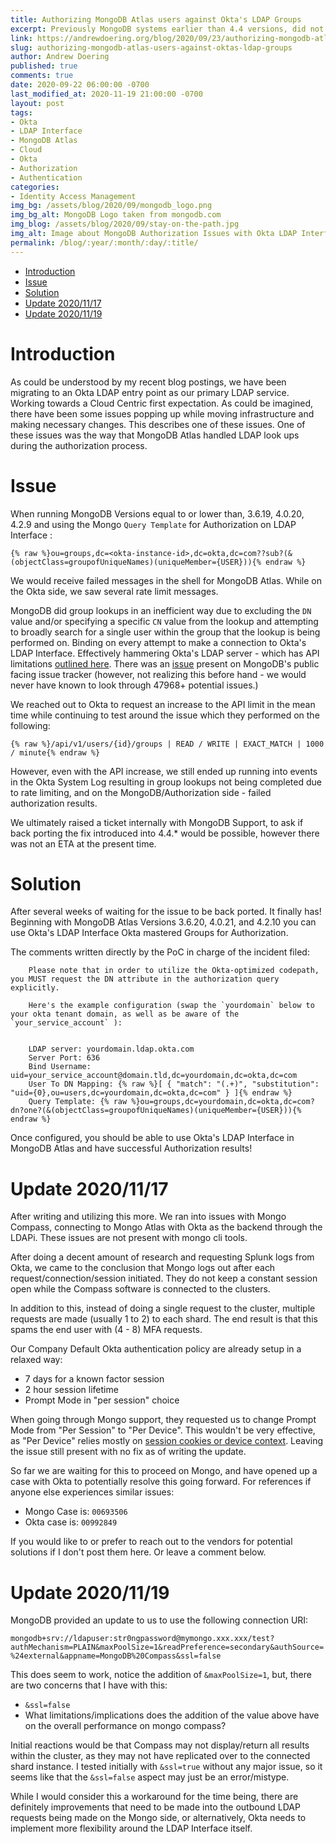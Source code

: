 ```yaml
---
title: Authorizing MongoDB Atlas users against Okta's LDAP Groups
excerpt: Previously MongoDB systems earlier than 4.4 versions, did not properly support doing lookups in Okta's LDAP interface properly, but recently that has changed. Come find out how!
link: https://andrewdoering.org/blog/2020/09/23/authorizing-mongodb-atlas-users-against-oktas-ldap-groups
slug: authorizing-mongodb-atlas-users-against-oktas-ldap-groups
author: Andrew Doering
published: true
comments: true
date: 2020-09-22 06:00:00 -0700
last_modified_at: 2020-11-19 21:00:00 -0700
layout: post
tags:
- Okta
- LDAP Interface
- MongoDB Atlas
- Cloud
- Okta
- Authorization
- Authentication
categories:
- Identity Access Management
img_bg: /assets/blog/2020/09/mongodb_logo.png
img_bg_alt: MongoDB Logo taken from mongodb.com
img_blog: /assets/blog/2020/09/stay-on-the-path.jpg
img_alt: Image about MongoDB Authorization Issues with Okta LDAP Interface. Intro image.
permalink: /blog/:year/:month/:day/:title/
---
```


- [Introduction](#introduction)
- [Issue](#issue)
- [Solution](#solution)
- [Update 2020/11/17](#update-20201117)
- [Update 2020/11/19](#update-20201119)

# Introduction

As could be understood by my recent blog postings, we have been migrating to an Okta LDAP entry point as our primary LDAP service. Working towards a Cloud Centric first expectation. As could be imagined, there have been some issues popping up while moving infrastructure and making necessary changes. This describes one of these issues. One of these issues was the way that MongoDB Atlas handled LDAP look ups during the authorization process. 

# Issue

When running MongoDB Versions equal to or lower than, 3.6.19, 4.0.20, 4.2.9 and using the Mongo `Query Template` for Authorization on LDAP Interface :

`{% raw %}ou=groups,dc=<okta-instance-id>,dc=okta,dc=com??sub?(&(objectClass=groupofUniqueNames)(uniqueMember={USER})){% endraw %}`

We would receive failed messages in the shell for MongoDB Atlas. While on the Okta side, we saw several rate limit messages.


MongoDB did group lookups in an inefficient way due to excluding the `DN` value and/or specifying a specific `CN` value from the lookup and attempting to broadly search for a single user within the group that the lookup is being performed on. Binding on every attempt to make a connection to Okta's LDAP Interface. Effectively hammering Okta's LDAP server - which has API limitations [outlined here](https://developer.okta.com/docs/reference/rate-limits/). There was an [issue](https://jira.mongodb.org/browse/SERVER-43233) present on MongoDB's public facing issue tracker (however, not realizing this before hand - we would never have known to look through 47968+ potential issues.)

We reached out to Okta to request an increase to the API limit in the mean time while continuing to test around the issue which they performed on the following:

`{% raw %}/api/v1/users/{id}/groups | READ / WRITE | EXACT_MATCH | 1000 / minute{% endraw %}`

However, even with the API increase, we still ended up running into events in the Okta System Log resulting in group lookups not being completed due to rate limiting, and on the MongoDB/Authorization side - failed authorization results.

We ultimately raised a ticket internally with MongoDB Support, to ask if back porting the fix introduced into 4.4.* would be possible, however there was not an ETA at the present time.

# Solution

After several weeks of waiting for the issue to be back ported. It finally has! Beginning with MongoDB Atlas Versions 3.6.20, 4.0.21, and 4.2.10 you can use Okta's LDAP Interface Okta mastered Groups for Authorization.

The comments written directly by the PoC in charge of the incident filed:


        Please note that in order to utilize the Okta-optimized codepath, you MUST request the DN attribute in the authorization query explicitly.

        Here's the example configuration (swap the `yourdomain` below to your okta tenant domain, as well as be aware of the `your_service_account` ):


        LDAP server: yourdomain.ldap.okta.com
        Server Port: 636
        Bind Username: uid=your_service_account@domain.tld,dc=yourdomain,dc=okta,dc=com
        User To DN Mapping: {% raw %}[ { "match": "(.+)", "substitution": "uid={0},ou=users,dc=yourdomain,dc=okta,dc=com" } ]{% endraw %}
        Query Template: {% raw %}ou=groups,dc=yourdomain,dc=okta,dc=com?dn?one?(&(objectClass=groupofUniqueNames)(uniqueMember={USER})){% endraw %}


Once configured, you should be able to use Okta's LDAP Interface in MongoDB Atlas and have successful Authorization results!


# Update 2020/11/17

After writing and utilizing this more. We ran into issues with Mongo Compass, connecting to Mongo Atlas with Okta as the backend through the LDAPi. These issues are not present with mongo cli tools.

After doing a decent amount of research and requesting Splunk logs from Okta, we came to the conclusion that Mongo logs out after each request/connection/session initiated. They do not keep a constant session open while the Compass software is connected to the clusters.

In addition to this, instead of doing a single request to the cluster, multiple requests are made (usually 1 to 2) to each shard. The end result is that this spams the end user with (4 - 8) MFA requests. 

Our Company Default Okta authentication policy are already setup in a relaxed way:

- 7 days for a known factor session
- 2 hour session lifetime
- Prompt Mode in "per session" choice

When going through Mongo support, they requested us to change Prompt Mode from "Per Session" to "Per Device". This wouldn't be very effective, as "Per Device" relies mostly on [session cookies or device context](https://help.okta.com/en/prod/Content/Topics/Security/improved-new-device-behavior-detection.htm). Leaving the issue still present with no fix as of writing the update.

So far we are waiting for this to proceed on Mongo, and have opened up a case with Okta to potentially resolve this going forward. For references if anyone else experiences similar issues:

- Mongo Case is: `00693506`
- Okta case is: `00992849`

If you would like to or prefer to reach out to the vendors for potential solutions if I don't post them here. Or leave a comment below.

# Update 2020/11/19

MongoDB provided an update to us to use the following connection URI:

`mongodb+srv://ldapuser:str0ngpassword@mymongo.xxx.xxx/test?authMechanism=PLAIN&maxPoolSize=1&readPreference=secondary&authSource=%24external&appname=MongoDB%20Compass&ssl=false`

This does seem to work, notice the addition of `&maxPoolSize=1`, but, there are two concerns that I have with this:

* `&ssl=false`
* What limitations/implications does the addition of the value above have on the overall performance on mongo compass?

Initial reactions would be that Compass may not display/return all results within the cluster, as they may not have replicated over to the connected shard instance. I tested initially with `&ssl=true` without any major issue, so it seems like that the `&ssl=false` aspect may just be an error/mistype.

While I would consider this a workaround for the time being, there are definitely improvements that need to be made into the outbound LDAP requests being made on the Mongo side, or alternatively, Okta needs to implement more flexibility around the LDAP Interface itself.